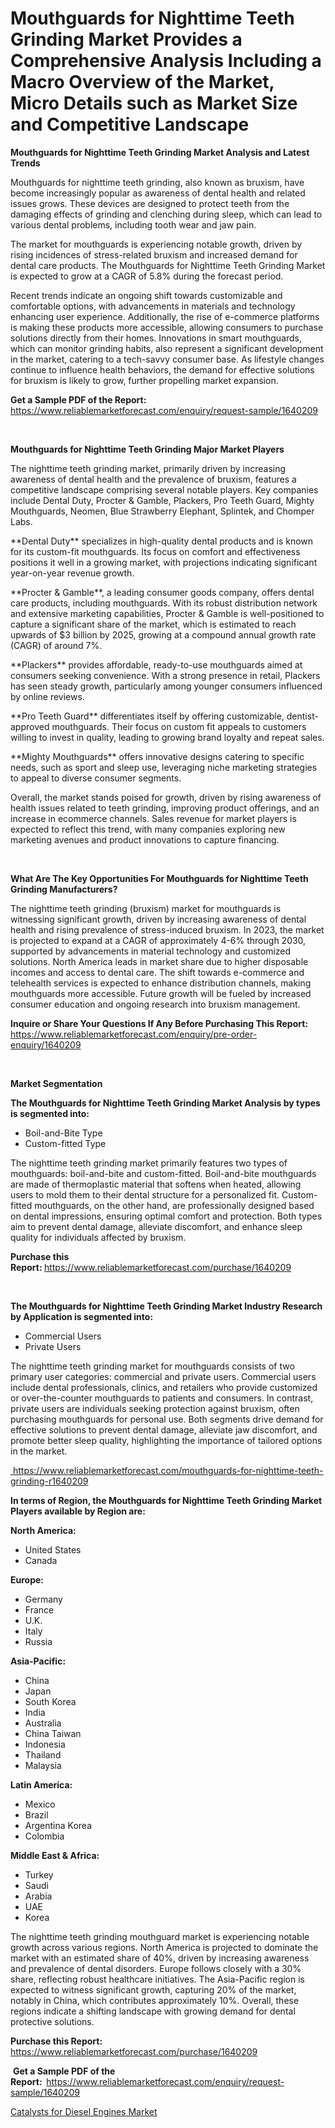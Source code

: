<p><h1>Mouthguards for Nighttime Teeth Grinding Market Provides a Comprehensive Analysis Including a Macro Overview of the Market, Micro Details such as Market Size and Competitive Landscape</h1></p><p><strong>Mouthguards for Nighttime Teeth Grinding Market Analysis and Latest Trends</strong></p>
<p><p>Mouthguards for nighttime teeth grinding, also known as bruxism, have become increasingly popular as awareness of dental health and related issues grows. These devices are designed to protect teeth from the damaging effects of grinding and clenching during sleep, which can lead to various dental problems, including tooth wear and jaw pain. </p><p>The market for mouthguards is experiencing notable growth, driven by rising incidences of stress-related bruxism and increased demand for dental care products. The Mouthguards for Nighttime Teeth Grinding Market is expected to grow at a CAGR of 5.8% during the forecast period. </p><p>Recent trends indicate an ongoing shift towards customizable and comfortable options, with advancements in materials and technology enhancing user experience. Additionally, the rise of e-commerce platforms is making these products more accessible, allowing consumers to purchase solutions directly from their homes. Innovations in smart mouthguards, which can monitor grinding habits, also represent a significant development in the market, catering to a tech-savvy consumer base. As lifestyle changes continue to influence health behaviors, the demand for effective solutions for bruxism is likely to grow, further propelling market expansion.</p></p>
<p><strong>Get a Sample PDF of the Report:&nbsp;</strong> <a href="https://www.reliablemarketforecast.com/enquiry/request-sample/1640209?utm_campaign=2739&utm_medium=2&utm_source=Github&utm_content=ia&utm_term=08032025&utm_id=mouthguards-for-nighttime-teeth-grinding">https://www.reliablemarketforecast.com/enquiry/request-sample/1640209</a></p>
<p>&nbsp;</p>
<p><strong>Mouthguards for Nighttime Teeth Grinding Major Market Players</strong></p>
<p><p>The nighttime teeth grinding market, primarily driven by increasing awareness of dental health and the prevalence of bruxism, features a competitive landscape comprising several notable players. Key companies include Dental Duty, Procter & Gamble, Plackers, Pro Teeth Guard, Mighty Mouthguards, Neomen, Blue Strawberry Elephant, Splintek, and Chomper Labs.</p><p>**Dental Duty** specializes in high-quality dental products and is known for its custom-fit mouthguards. Its focus on comfort and effectiveness positions it well in a growing market, with projections indicating significant year-on-year revenue growth.</p><p>**Procter & Gamble**, a leading consumer goods company, offers dental care products, including mouthguards. With its robust distribution network and extensive marketing capabilities, Procter & Gamble is well-positioned to capture a significant share of the market, which is estimated to reach upwards of $3 billion by 2025, growing at a compound annual growth rate (CAGR) of around 7%.</p><p>**Plackers** provides affordable, ready-to-use mouthguards aimed at consumers seeking convenience. With a strong presence in retail, Plackers has seen steady growth, particularly among younger consumers influenced by online reviews.</p><p>**Pro Teeth Guard** differentiates itself by offering customizable, dentist-approved mouthguards. Their focus on custom fit appeals to customers willing to invest in quality, leading to growing brand loyalty and repeat sales.</p><p>**Mighty Mouthguards** offers innovative designs catering to specific needs, such as sport and sleep use, leveraging niche marketing strategies to appeal to diverse consumer segments. </p><p>Overall, the market stands poised for growth, driven by rising awareness of health issues related to teeth grinding, improving product offerings, and an increase in ecommerce channels. Sales revenue for market players is expected to reflect this trend, with many companies exploring new marketing avenues and product innovations to capture financing.</p></p>
<p>&nbsp;</p>
<p><strong>What Are The Key Opportunities For Mouthguards for Nighttime Teeth Grinding Manufacturers?</strong></p>
<p><p>The nighttime teeth grinding (bruxism) market for mouthguards is witnessing significant growth, driven by increasing awareness of dental health and rising prevalence of stress-induced bruxism. In 2023, the market is projected to expand at a CAGR of approximately 4-6% through 2030, supported by advancements in material technology and customized solutions. North America leads in market share due to higher disposable incomes and access to dental care. The shift towards e-commerce and telehealth services is expected to enhance distribution channels, making mouthguards more accessible. Future growth will be fueled by increased consumer education and ongoing research into bruxism management.</p></p>
<p><strong>Inquire or Share Your Questions If Any Before Purchasing This Report:</strong> <a href="https://www.reliablemarketforecast.com/enquiry/pre-order-enquiry/1640209?utm_campaign=2739&utm_medium=2&utm_source=Github&utm_content=ia&utm_term=08032025&utm_id=mouthguards-for-nighttime-teeth-grinding">https://www.reliablemarketforecast.com/enquiry/pre-order-enquiry/1640209</a></p>
<p>&nbsp;</p>
<p><strong>Market Segmentation</strong></p>
<p><strong>The Mouthguards for Nighttime Teeth Grinding Market Analysis by types is segmented into:</strong></p>
<p><ul><li>Boil-and-Bite Type</li><li>Custom-fitted Type</li></ul></p>
<p><p>The nighttime teeth grinding market primarily features two types of mouthguards: boil-and-bite and custom-fitted. Boil-and-bite mouthguards are made of thermoplastic material that softens when heated, allowing users to mold them to their dental structure for a personalized fit. Custom-fitted mouthguards, on the other hand, are professionally designed based on dental impressions, ensuring optimal comfort and protection. Both types aim to prevent dental damage, alleviate discomfort, and enhance sleep quality for individuals affected by bruxism.</p></p>
<p><strong>Purchase this Report:&nbsp;</strong><a href="https://www.reliablemarketforecast.com/purchase/1640209?utm_campaign=2739&utm_medium=2&utm_source=Github&utm_content=ia&utm_term=08032025&utm_id=mouthguards-for-nighttime-teeth-grinding">https://www.reliablemarketforecast.com/purchase/1640209</a></p>
<p>&nbsp;</p>
<p><strong>The Mouthguards for Nighttime Teeth Grinding Market Industry Research by Application is segmented into:</strong></p>
<p><ul><li>Commercial Users</li><li>Private Users</li></ul></p>
<p><p>The nighttime teeth grinding market for mouthguards consists of two primary user categories: commercial and private users. Commercial users include dental professionals, clinics, and retailers who provide customized or over-the-counter mouthguards to patients and consumers. In contrast, private users are individuals seeking protection against bruxism, often purchasing mouthguards for personal use. Both segments drive demand for effective solutions to prevent dental damage, alleviate jaw discomfort, and promote better sleep quality, highlighting the importance of tailored options in the market.</p></p>
<p><a href="https://www.reliablemarketforecast.com/mouthguards-for-nighttime-teeth-grinding-r1640209?utm_campaign=2739&utm_medium=2&utm_source=Github&utm_content=ia&utm_term=08032025&utm_id=mouthguards-for-nighttime-teeth-grinding">&nbsp;https://www.reliablemarketforecast.com/mouthguards-for-nighttime-teeth-grinding-r1640209</a></p>
<p><strong>In terms of Region, the Mouthguards for Nighttime Teeth Grinding Market Players available by Region are:</strong></p>
<p>
    <p> <strong> North America: </strong>
        <ul>
            <li>United States</li>
            <li>Canada</li>
        </ul>
        </p> 
    <p> <strong> Europe: </strong>
        <ul>
            <li>Germany</li>
            <li>France</li>
            <li>U.K.</li>
            <li>Italy</li>
            <li>Russia</li>
        </ul>
        </p> 
    <p> <strong> Asia-Pacific: </strong>
        <ul>
            <li>China</li>
            <li>Japan</li>
            <li>South Korea</li>
            <li>India</li>
            <li>Australia</li>
            <li>China Taiwan</li>
            <li>Indonesia</li>
            <li>Thailand</li>
            <li>Malaysia</li>
        </ul>
        </p> 
    <p> <strong> Latin America: </strong>
        <ul>
            <li>Mexico</li>
            <li>Brazil</li>
            <li>Argentina Korea</li>
            <li>Colombia</li>
        </ul>
        </p> 
    <p> <strong> Middle East & Africa: </strong>
        <ul>
            <li>Turkey</li>
            <li>Saudi</li>
            <li>Arabia</li>
            <li>UAE</li>
            <li>Korea</li>
        </ul>
    </p>
    </p>
<p><p>The nighttime teeth grinding mouthguard market is experiencing notable growth across various regions. North America is projected to dominate the market with an estimated share of 40%, driven by increasing awareness and prevalence of dental disorders. Europe follows closely with a 30% share, reflecting robust healthcare initiatives. The Asia-Pacific region is expected to witness significant growth, capturing 20% of the market, notably in China, which contributes approximately 10%. Overall, these regions indicate a shifting landscape with growing demand for dental protective solutions.</p></p>
<p><strong>Purchase this Report: </strong><a href="https://www.reliablemarketforecast.com/purchase/1640209?utm_campaign=2739&utm_medium=2&utm_source=Github&utm_content=ia&utm_term=08032025&utm_id=mouthguards-for-nighttime-teeth-grinding">https://www.reliablemarketforecast.com/purchase/1640209</a></p>
<p>&nbsp;<strong>Get a Sample PDF of the Report:&nbsp;&nbsp;</strong><a href="https://www.reliablemarketforecast.com/enquiry/request-sample/1640209?utm_campaign=2739&utm_medium=2&utm_source=Github&utm_content=ia&utm_term=08032025&utm_id=mouthguards-for-nighttime-teeth-grinding">https://www.reliablemarketforecast.com/enquiry/request-sample/1640209</a></p>
<p><strong></strong></p>
<p><p><a href="https://github.com/stephaniwo144/Market-Research-Report-List-1/blob/main/catalysts-for-diesel-engines-market.md?utm_campaign=2739&utm_medium=2&utm_source=Github&utm_content=ia&utm_term=08032025&utm_id=mouthguards-for-nighttime-teeth-grinding">Catalysts for Diesel Engines Market</a></p></p>